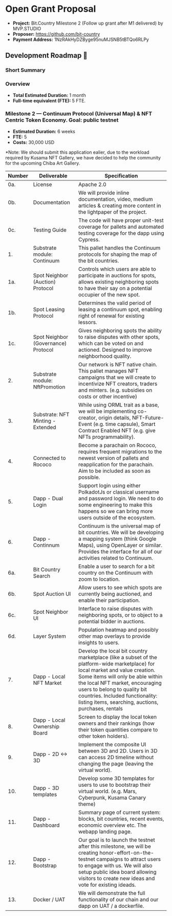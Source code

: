 # Open Grant Proposal

* **Project:** Bit.Country Milestone 2 (Follow up grant after M1 delivered) by MVP.STUDIO
* **Proposer:** https://github.com/bit-country
* **Payment Address:** 1NzRAkHyDZByge95nuMJSNB5tBTQo6RLPy

## Development Roadmap :nut_and_bolt: 

### Short Summary



### Overview
* **Total Estimated Duration:** 1 month
* **Full-time equivalent (FTE):**  5 FTE.

### Milestone 2  — Continuum Protocol (Universal Map) & NFT Centric Token Economy. Goal: public testnet
* **Estimated Duration:** 6 weeks
* **FTE:**  5
* **Costs:**  30,000 USD

*Note: We should submit this application ealier, due to the workload required by Kusama NFT Gallery, we have decided to help the community for the upcoming Chiba Art Gallery.

| Number | Deliverable | Specification |
| ------------- | ------------- | ------------- |
| 0a. | License | Apache 2.0 |
| 0b. | Documentation | We will provide inline documentation, video, medium articles & creating more content in the lightpaper of the project. |
| 0c. | Testing Guide | The code will have proper unit-test coverage for pallets and automated testing coverage for the dapp using Cypress. | 
| 1. | Substrate module: Continuum | This pallet handles the Continuum protocols for shaping the map of the bit countries. |
| 1a. | Spot Neighbor (Auction) Protocol | Controls which users are able to participate in auctions for spots, allows existing neighboring spots to have their say on a potential occupier of the new spot. |
| 1b. | Spot Leasing Protocol | Determines the valid period of leasing a continuum spot, enabling right of renewal for existing lessors. |
| 1c. | Spot Neighbor (Governance) Protocol | Gives neighboring spots the ability to raise disputes with other spots, which can be voted on and actioned. Designed to improve neighborhood quality. |
| 2. | Substrate module: NftPromotion | Our network is NFT native chain. This pallet manages NFT campaigns that we will create to incentivize NFT creators, traders and minters. (e.g. subsidies on costs or other incentive) |
|	3.	|	Substrate: NFT Minting - Extended |	While using ORML trait as a base, we will be implementing co-creator, origin details, NFT-Future-Event (e.g. time capsule), Smart Contract Enabled NFT (e.g. give NFTs programmability). |
| 4. | Connected to Rococo | Become a parachain on Rococo, requires frequent migrations to the newest version of pallets and reapplication for the parachain. Aim to be included as soon as possible. |
|	5. |	Dapp - Dual Login |	Support login using either PolkadotJs or classical username and password login. We need to do some engineering to make this happens so we can bring more users outside of the ecosystem. |
|	6. |	Dapp - Continnum	|	Continuum is the universal map of bit countries. We will be developing a mapping system (think Google Maps), using OpenLayer or similar. Provides the interface for all of our activities related to Continuum. |
| 6a. | Bit Country Search | Enable a user to search for a bit country on the Continuum with zoom to location. |
| 6b. | Spot Auction UI | Allow users to see which spots are currently being auctioned, and enable their participation. |
| 6c. | Spot Neighbor UI | Interface to raise disputes with neighboring spots, or to object to a potential bidder in auctions. |
| 6d. | Layer System | Population heatmap and possibly other map overlays to provide insights to users. |
|	7.	|	Dapp - Local NFT Market	|	Develop the local bit country marketplace (like a subset of the platform-wide marketplace) for local market and value creation. Some items will only be able within the local NFT market, encouraging users to belong to quality bit countries. Included functionality: listing items, searching, auctions, purchases, rentals |
|	8.	|	Dapp - Local Ownership Board	|	Screen to display the local token owners and their rankings (how their token quantities compare to other token holders). |
|	9.	|	Dapp - 2D <-> 3D	|	Implement the composite UI between 3D and 2D. Users in 3D can access 2D timeline without changing the page (leaving the virtual world). |
|	10.	|	Dapp - 3D templates	|	Develop some 3D templates for users to use to bootstrap their virtual world. (e.g. Mars, Cyberpunk, Kusama Canary theme) |
|	11.	|	Dapp - Dashboard |	Summary page of current system: blocks, bit countries, recent events, economic overview etc. The webapp landing page. |
|	12.	|	Dapp - Bootstrap	|	Our goal is to launch the testnet after this milestone, we will be creating honor-effort-on-the-testnet campaigns to attract users to engage with us. We will also setup public idea board allowing visitors to create new ideas and vote for existing ideads. |
| 13. | Docker / UAT | We will demonstrate the full functionality of our chain and our dapp on UAT / a dockerfile. |
